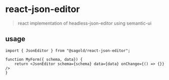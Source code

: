 # react-json-editor

> react implementation of headless-json-editor using semantic-ui


## usage

```tsx
import { JsonEditor } from "@sagold/react-json-editor";

function MyForm({ schema, data}) {
    return <JsonEditor schema={schema} data={data} onChange={() => {}} />
}
```
